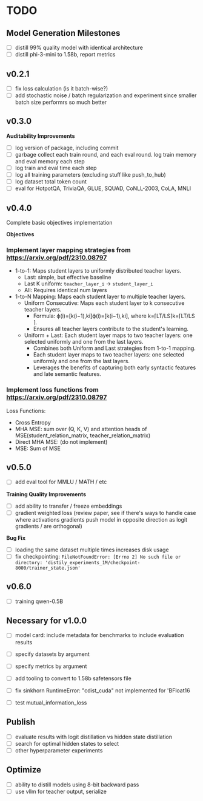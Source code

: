 # TODO

## Model Generation Milestones
- [ ] distill 99% quality model with identical architecture
- [ ] distill phi-3-mini to 1.58b, report metrics

## v0.2.1
- [ ] fix loss calculation (is it batch-wise?)
- [ ] add stochastic noise / batch regularization and experiment since smaller batch size performrs so much better

## v0.3.0
**Auditability Improvements**
- [ ] log version of package, including commit
- [ ] garbage collect each train round, and each eval round. log train memory and eval memory each step
- [ ] log train and eval time each step
- [ ] log all training parameters (excluding stuff like push_to_hub)
- [ ] log dataset total token count
- [ ] eval for HotpotQA, TriviaQA, GLUE, SQUAD, CoNLL-2003, CoLA, MNLI

## v0.4.0
Complete basic objectives implementation

**Objectives**
### Implement layer mapping strategies from https://arxiv.org/pdf/2310.08797
- 1-to-1: Maps student layers to uniformly distributed teacher layers.
  - Last: simple, but effective baseline
  - Last K uniform: `teacher_layer_i` -> `student_layer_i`
  - All: Requires identical num layers
- 1-to-N Mapping: Maps each student layer to multiple teacher layers.
  - Uniform Consecutive: Maps each student layer to k consecutive teacher layers.
    - Formula: ϕ(i)=[k(i−1),ki]ϕ(i)=[k(i−1),ki], where k=⌈LT/LS⌉k=⌈LT​/LS​⌉.
	- Ensures all teacher layers contribute to the student's learning.
  - Uniform + Last: Each student layer maps to two teacher layers: one selected uniformly and one from the last layers.
    - Combines both Uniform and Last strategies from 1-to-1 mapping.
	- Each student layer maps to two teacher layers: one selected uniformly and one from the last layers.
	- Leverages the benefits of capturing both early syntactic features and late semantic features.

### Implement loss functions from https://arxiv.org/pdf/2310.08797
Loss Functions:
- Cross Entropy
- MHA MSE: sum over (Q, K, V) and attention heads of MSE(student_relation_matrix, teacher_relation_matrix)
- Direct MHA MSE: (do not implement)
- MSE: Sum of MSE


## v0.5.0
- [ ] add eval tool for MMLU / MATH / etc

**Training Quality Improvements**
- [ ] add ability to transfer / freeze embeddings
- [ ] gradient weighted loss (review paper, see if there's ways to handle case where activations gradients push model in opposite direction as logit gradients / are orthogonal)

**Bug Fix**
- [ ] loading the same dataset multiple times increases disk usage
- [ ] fix checkpointing: `FileNotFoundError: [Errno 2] No such file or directory: 'distily_experiments_1M/checkpoint-8000/trainer_state.json'`

## v0.6.0
- [ ] training qwen-0.5B

## Necessary for v1.0.0
- [ ] model card: include metadata for benchmarks to include evaluation results
- [ ] specify datasets by argument
- [ ] specify metrics by argument
- [ ] add tooling to convert to 1.58b safetensors file
- [ ] fix sinkhorn RuntimeError: "cdist_cuda" not implemented for 'BFloat16
- [ ] test mutual_information_loss


## Publish
- [ ] evaluate results with logit distillation vs hidden state distillation
- [ ] search for optimal hidden states to select
- [ ] other hyperparameter experiments

## Optimize
- [ ] ability to distill models using 8-bit backward pass
- [ ] use vllm for teacher output, serialize
